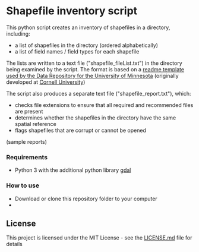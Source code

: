 # Shapefile inventory script

This python script creates an inventory of shapefiles in a directory, including:
* a list of shapefiles in the directory (ordered alphabetically)
* a list of field names / field types for each shapefile

The lists are written to a text file ("shapefile_fileList.txt") in the directory being examined by the script. The format is based on a [readme template used by the Data Repository for the University of Minnesota](z.umn.edu/readme) (originally developed at [Cornell University](https://data.research.cornell.edu/content/readme))

The script also produces a separate text file ("shapefile_report.txt"), which:  
* checks file extensions to ensure that all required and recommended files are present
* determines whether the shapefiles in the directory have the same spatial reference
* flags shapefiles that are corrupt or cannot be opened

(sample reports)

### Requirements
* Python 3 with the additional python library [gdal](https://gdal.org/)

### How to use
* Download or clone this repository folder to your computer
*


## License

This project is licensed under the MIT License - see the [LICENSE.md](LICENSE.md) file for details
